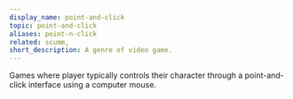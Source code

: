 ```yaml
---
display_name: point-and-click
topic: point-and-click
aliases: point-n-click
related: scumm, 
short_description: A genre of video game.
---
```

Games where player typically controls their character through a point-and-click interface using a computer mouse.